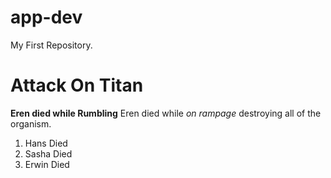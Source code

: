 # app-dev
My First Repository.
# Attack On Titan
**Eren died while Rumbling**
Eren died while *on rampage* destroying all of the organism.
1. Hans Died
3. Sasha Died
4. Erwin Died
